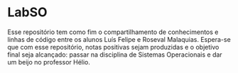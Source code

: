 # LabSO
Esse repositório tem como fim o compartilhamento de conhecimentos e linhas de código entre os alunos Luís Felipe e Roseval Malaquias. Espera-se que com esse repositório, notas positivas sejam produzidas e o objetivo final seja alcançado: passar na disciplina de Sistemas Operacionais e dar um beijo no professor Hélio.
